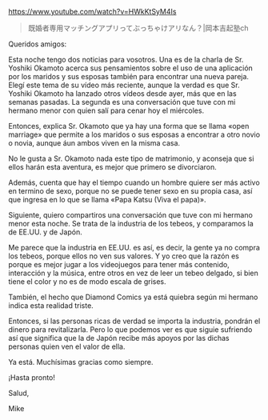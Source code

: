 https://www.youtube.com/watch?v=HWkKtSyM4Is

> 既婚者専用マッチングアプリってぶっちゃけアリなん？|岡本吉起塾ch

Queridos amigos:

Esta noche tengo dos noticias para vosotros. Una es de la charla de Sr. Yoshiki Okamoto acerca sus pensamientos sobre el uso de una aplicación por los maridos y sus esposas también para encontrar una nueva pareja. Elegí este tema de su vídeo más reciente, aunque la verdad es que Sr. Yoshiki Okamoto ha lanzado otros vídeos desde ayer, más que en las semanas pasadas. La segunda es una conversación que tuve con mi hermano menor con quien salí para cenar hoy el miércoles.

Entonces, explica Sr. Okamoto que ya hay una forma que se llama «open marriage» que permite a los maridos o sus esposas a encontrar a otro novio o novia, aunque áun ambos viven en la misma casa. 

No le gusta a Sr. Okamoto nada este tipo de matrimonio, y aconseja que si ellos harán esta aventura, es mejor que primero se divorciaron. 

Además, cuenta que hay el tiempo cuando un hombre quiere ser más activo en termino de sexo, porque no se puede tener sexo en su propia casa, así que ingresa en lo que se llama «Papa Katsu (Viva el papa)».

Siguiente, quiero compartiros una conversación que tuve con mi hermano menor esta noche. Se trata de la industria de los tebeos, y comparamos la de EE.UU. y de Japón. 

Me parece que la industria en EE.UU. es así, es decir, la gente ya no compra los tebeos, porque ellos no ven sus valores. Y yo creo que la razón es porque es mejor jugar a los videojuegos para tener más contenido, interacción y la música, entre otros en vez de leer un tebeo delgado, si bien tiene el color y no es de modo escala de grises.

También, el hecho que Diamond Comics ya está quiebra según mi hermano indica esta realidad triste.

Entonces, si las personas ricas de verdad se importa la industria, pondrán el dinero para revitalizarla. Pero lo que podemos ver es que siguie sufriendo así que significa que la de Japón recibe más apoyos por las dichas personas quien ven el valor de ella.

Ya está. Muchísimas gracias como siempre.

¡Hasta pronto!

Salud,

Mike
